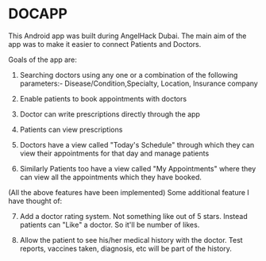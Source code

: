 DOCAPP
======

This Android app was built during AngelHack Dubai.
The main aim of the app was to make it easier to connect Patients and Doctors.

Goals of the app are:
1) Searching doctors using any one or a combination of the following parameters:- Disease/Condition,Specialty, Location, Insurance company

2) Enable patients to book appointments with doctors

3) Doctor can write prescriptions directly through the app

4) Patients can view prescriptions 

5) Doctors have a view called "Today's Schedule" through which they can view their appointments for that day and manage patients

6) Similarly Patients too have a view called "My Appointments" where they can view all the appointments which they have booked.

(All the above features have been implemented)
Some additional feature I have thought of:

7) Add a doctor rating system. Not something like out of 5 stars. Instead patients can "Like" a doctor. So it'll be number of likes.

8) Allow the patient to see his/her medical history with the doctor. Test reports, vaccines taken, diagnosis, etc will be part of the history.
